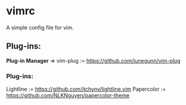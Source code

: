 # vimrc
A simple config file for vim.

## Plug-ins:
**Plug-in Manager** => vim-plug := https://github.com/junegunn/vim-plug
### Plug-ins:
Lightline := https://github.com/itchyny/lightline.vim
Papercolor := https://github.com/NLKNguyen/papercolor-theme
